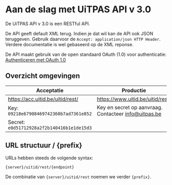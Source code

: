 ---
---

# Aan de slag met UiTPAS API v 3.0
De UiTPAS API v 3.0 is een RESTful API. 

De API geeft default XML terug. Indien je dat wil kan de API ook JSON teruggeven. Gebruik daarvoor de ```Accept: application/json HTTP Header```. Verdere documentatie is wel gebaseerd op de XML reponse.

De API maakt gebruik van de open standaard OAuth (1.0) voor authenticatie:
[Authenticeren met OAuth 1.0](http://www.uitid.be/uitid/apidoc/uitpas-api.html#_authenticatie)

## Overzicht omgevingen
| Acceptatie                               | Productie                                            |
|------------------------------------------|------------------------------------------------------|
| https://acc.uitid.be/uitid/rest/         | https://www.uitid.be/uitid/rest/                     |
| Key: ```09218e67908469742360b7ad7361e852```    | Key en secret op aanvraag. Contacteer info@uitpas.be |
| Secret: ```e0d51712928a2f2b140416b1e1de15d3``` |                                                      |

## URL structuur / {prefix}
URLs hebben steeds de volgende syntax:
```
{server}/uitid/rest/{endpoint}
```

De combinatie van ```{server}/uitid/rest``` noemen we verder ```{prefix}```.